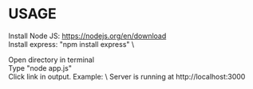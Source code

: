 # USAGE
Install Node JS: https://nodejs.org/en/download \
Install express: "npm install express" \

Open directory in terminal \
Type "node app.js" \
Click link in output. Example: \ 
Server is running at http://localhost:3000  
